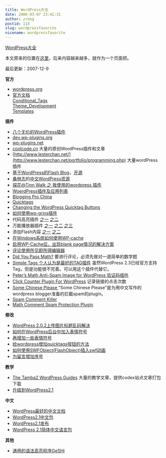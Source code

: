 ```yaml
---
title: WordPress大全
date: 2006-03-07 23:41:31
author: zrong
postid: 114
slug: wordpressfavorite
nicename: wordpressfavorite
---
```


[WordPress大全](http://blog.zengrong.net/wordpressfavorite/)

本文原来的位置在[这里](http://blog.zengrong.net/post/14.html)，后来内容越来越多，就作为一个页面把。  

最后更新：2007-12-9

**官方**

-   [wordpress.org](http://www.wordpress.org)
-   [官方文档](http://codex.wordpress.org/)  
    [Conditional\_Tags](http://codex.wordpress.org/Conditional_Tags)  
    [Theme\_Development](http://codex.wordpress.org/Theme_Development)  
    [Templates](http://codex.wordpress.org/Templates)

**插件**

-   [八个无价的WordPress插件](http://www.williamlong.info/archives/558.html)
-   [dev.wp-plugins.org](http://dev.wp-plugins.org/)
-   [wp-plugins.net](http://www.wp-plugins.net/)
-   [coolcode.cn](http://www.coolcode.cn/) 大量的原创WordPress插件和文章
-   [http://www.lesterchan.net/](http://www.lesterchan.net/portfolio/programming.php) 大量wordPress插件
-   [基于WordPress的Flash Blog](http://www.ssdesigninteractive.com/ssdesign/?page_id=84)，[开源](http://www.sourceforge.net/projects/flash-blog/)
-   [桑林志](http://yanfeng.org/)的[中文WordPress资源](http://yanfeng.org/blog/wordpress/chinese/)
-   [探花@Tinn Walk 之 我使用的wordpress 插件](http://tinn.cn/?p=103)
-   [WoerdPress插件及应用列表](http://www.digdig8.com.cn/blog/article.asp?id=40)
-   [Blogging Pro China](http://www.wordpresscn.com/index.php)
-   [Quicktags](http://www.tamba2.org.uk/wordpress/quicktags/)
-   [Changing the WordPress Quicktag Buttons](http://www.cameraontheroad.com/?p=655)
-   [如何使用wp-grins插件](http://wordpress.org/support/topic/24409)
-   代码高亮插件 [之一](http://blog.igeek.info/wp-plugins/igsyntax-hiliter/) [之二](http://www.coolcode.cn/?p=26)
-   万能播放器插件 [之一](http://www.coolcode.cn/?p=100) [之二](http://www.quakemachine.com/blog/myplugins/media-insert/) [之三](http://eiart.net/blog/archive/7)
-   添加Flash内容 [之一](http://www.kimili.com/plugins/kml_flashembed/) [之二](http://www.ssdesigninteractive.com/ssdesign/?p=82)
-   [在Windows系统如何使用WP-cache](http://blog.nahoya.com/archives/2005_10/37)
-   [启用WP-Cache后，出现blank page情况的解决方案](http://www.bizwiki.cn/nigel/?p=9)
-   [评论使用所见即所得编辑器](http://mk.netgenes.org/my-plugins/mcecomments/)
-   [Did You Pass Math?](http://www.herod.net/dypm/) 要进行评论，必须先做对一道简单的数学题
-   [Simple Tags 个人认为是最好的TAG插件](http://www.herewithme.fr/wordpress-plugins/simple-tags) 虽然WordPress 2.3已经官方支持Tag，但是功能很不完善。可以用这个插件代替它。
-   [Peter’s Math Anti-Spam Image for WordPress 验证码插件](http://www.theblog.ca/?p=21)
-   [Click Counter Plugin For WordPress](http://planetozh.com/blog/2004/09/click-counter-plugin-for-wordpress/) 记录链接的点击次数
-   [Some Chinese Please ](http://code.google.com/p/some-chinese-please/ "“Some Chinese Please”是为用中文写作的wordpress blogger准备的拦截spam的plugin。")“Some Chinese Please”是为用中文写作的wordpress blogger准备的拦截spam的plugin。
-   [Spam Comment Killer](http://www.voidpage.com/blog/2007/11/spam-comment-killer.html "默认情况下，插件处于温和状态，该状态适合与 Akismet  插件以及黑名单（在后台->设置->评论中）配合，即当被 Akismet 或黑名单判断为垃圾评论后，进行进一步判别，如果其内容中没有中文或者是 GB2312 编码则直接屏蔽不写入数据。当钩选了后台垃圾评论杀手设置中的“屏蔽一切无中文”的选项，则一切评论内容中只要没有中文或者是 GB2312 编码则一概屏蔽不写入数据。")
-   [Math Comment Spam Protection Plugin](http://sw-guide.de/wordpress/plugins/math-comment-spam-protection/ "一道简单数学题挡掉垃圾评论")

**修改**

-   [WordPress 2.0.2上传图片标题乱码解决](http://blog.istef.info/2006/04/26/wordpress-202-title-encoding-error-of-inline-upload-bug-and-solution/)
-   [如何在WordPress后台中加入表情符号](http://blog.zengrong.net/post/109.html)
-   [再增加一些表情符号](http://blog.zengrong.net/post/167.html)
-   [给wordpress增加quicktags按钮的方法](http://www.coolcode.cn/?p=102)
-   [如何使用SWFObject(FlashObject)插入swf动画](http://blog.zengrong.net/post/103.html)
-   [为留言增加序号](http://www.kdolphin.com/269)

**教学**

-   [The Tamba2 WordPress Guides](http://www.tamba2.org.uk/wordpress/) 大量的教学文章，提供codex站点文章打包下载
-   [升级到WordPress2.1](http://www.owind.com/pub/computer/2007/01/24/wordpress-21/)

**中文**

-   [WordPress最好的中文文档](http://blog.jtam.org/wordpress-chinese/)
-   [WordPress2.1中文包](http://www.myyu.net/2007/01/22/45/)
-   [WordPress2.1发布](http://yskin.net/2007/01/wordpress-21.html)
-   [WordPress 2.1简体中文语言包](http://www.owind.com/WordPress-cn-ZH/)

**其他**

-   [通用的语法高亮程序GeSHi](http://qbnz.com/highlighter/)
